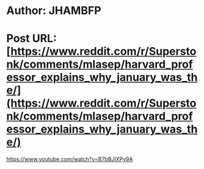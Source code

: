 # Author: JHAMBFP
# Post URL: [https://www.reddit.com/r/Superstonk/comments/mlasep/harvard_professor_explains_why_january_was_the/](https://www.reddit.com/r/Superstonk/comments/mlasep/harvard_professor_explains_why_january_was_the/)


https://www.youtube.com/watch?v=B7bBJlXPy9A
